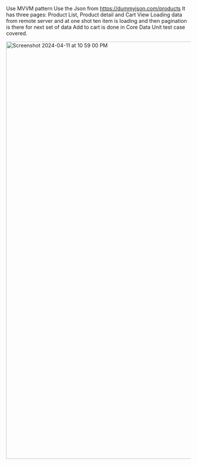 Use MVVM pattern
Use the Json from https://dummyjson.com/products
It has three pages: Product List, Product detail and Cart View 
Loading data from remote server and at one shot ten item is loading and then pagination is there for next set of data
Add to cart is done in Core Data
Unit test case covered.


<img width="1140" alt="Screenshot 2024-04-11 at 10 59 00 PM" src="https://github.com/Harshitdev2151/ProductsList/assets/153711697/e6860758-f37f-4b6a-a256-a30970dd837d">
